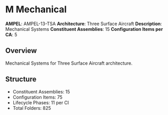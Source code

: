 # M Mechanical

**AMPEL**: AMPEL-13-TSA
**Architecture**: Three Surface Aircraft
**Description**: Mechanical Systems
**Constituent Assemblies**: 15
**Configuration Items per CA**: 5

## Overview
Mechanical Systems for Three Surface Aircraft architecture.

## Structure
- Constituent Assemblies: 15
- Configuration Items: 75
- Lifecycle Phases: 11 per CI
- Total Folders: 825
